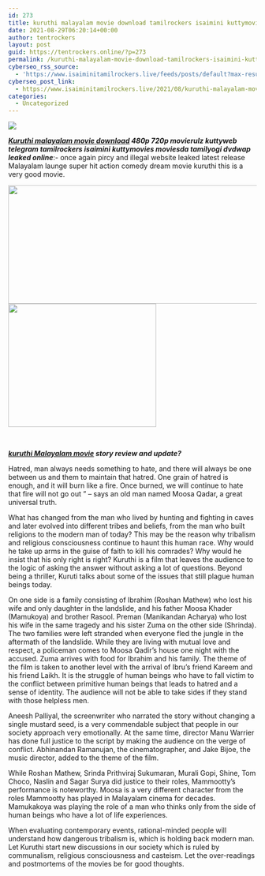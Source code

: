 ```yaml
---
id: 273
title: kuruthi malayalam movie download tamilrockers isaimini kuttymovies moviesda tamilyogi
date: 2021-08-29T06:20:14+00:00
author: tentrockers
layout: post
guid: https://tentrockers.online/?p=273
permalink: /kuruthi-malayalam-movie-download-tamilrockers-isaimini-kuttymovies-moviesda-tamilyogi/
cyberseo_rss_source:
  - 'https://www.isaiminitamilrockers.live/feeds/posts/default?max-results=150&start-index=1'
cyberseo_post_link:
  - https://www.isaiminitamilrockers.live/2021/08/kuruthi-malayalam-movie-download.html
categories:
  - Uncategorized
---
```

<div class="media_block">
  <img src="https://1.bp.blogspot.com/-5H7_ov3mxF4/YRP7mFUfq4I/AAAAAAAABHY/L3iBjrjzLDEJ6mH0CEJQLICSPj9FE4TZACLcBGAsYHQ/s72-w510-h240-c/Kuruthi-Movie-Cast-and-Crew-Roles-Release-Date-Trailer.jpeg" class="media_thumbnail" />
</div>

<meta content="Kuruthi malayalam movie download 480p 720p movierulz kuttyweb telegram tamilrockers isaimini kuttymovies moviesda tamilyogi dvdwap leaked on..." name="twitter:description" />

  


<center>
</center>

**_[Kuruthi malayalam movie download](https://www.tamilrockerz.online/kuruthi-malayalam-movie-download-480p-720p-movierulz-kuttyweb-telegram-tamilrockers-isaimini-kuttymovies-moviesda-tamilyogi/) 480p 720p movierulz kuttyweb telegram tamilrockers isaimini kuttymovies moviesda tamilyogi dvdwap leaked online_**<span>:- once again pircy and illegal website leaked latest release Malayalam launge super hit action comedy dream movie kuruthi this is a very good movie.</span>

<div class="separator">
  <a href="https://1.bp.blogspot.com/-5H7_ov3mxF4/YRP7mFUfq4I/AAAAAAAABHY/L3iBjrjzLDEJ6mH0CEJQLICSPj9FE4TZACLcBGAsYHQ/s740/Kuruthi-Movie-Cast-and-Crew-Roles-Release-Date-Trailer.jpeg" imageanchor="1"><img loading="lazy" border="0" data-original-height="554" data-original-width="740" height="240" src="https://1.bp.blogspot.com/-5H7_ov3mxF4/YRP7mFUfq4I/AAAAAAAABHY/L3iBjrjzLDEJ6mH0CEJQLICSPj9FE4TZACLcBGAsYHQ/w510-h240/Kuruthi-Movie-Cast-and-Crew-Roles-Release-Date-Trailer.jpeg" width="510" /></a>
</div>



<div class="separator">
  <a href="https://www.tamilrockerz.online/kuruthi-malayalam-movie-download-480p-720p-movierulz-kuttyweb-telegram-tamilrockers-isaimini-kuttymovies-moviesda-tamilyogi/" imageanchor="1"><img loading="lazy" border="0" data-original-height="250" data-original-width="300" height="250" src="https://1.bp.blogspot.com/-nfbzYVobUik/YMlpOerzdgI/AAAAAAAAA3Y/aAupsOUs_WMY6Lv7R1OtZhI6OqaRh-YAwCPcBGAYYCw/s0/e854879156f0849f3d27a89db88ed039.png" width="300" /></a>
</div>

<span><br /></span>

**_[kuruthi Malayalam movie](https://techsambavangal.in/kuruthi-malayalam-movie-2021/) story review and update?_**

Hatred, man always needs something to hate, and there will always be one between us and them to maintain that hatred. One grain of hatred is enough, and it will burn like a fire. Once burned, we will continue to hate that fire will not go out ” – says an old man named Moosa Qadar, a great universal truth.

What has changed from the man who lived by hunting and fighting in caves and later evolved into different tribes and beliefs, from the man who built religions to the modern man of today? This may be the reason why tribalism and religious consciousness continue to haunt this human race. Why would he take up arms in the guise of faith to kill his comrades? Why would he insist that his only right is right? Kuruthi is a film that leaves the audience to the logic of asking the answer without asking a lot of questions. Beyond being a thriller, Kuruti talks about some of the issues that still plague human beings today.

On one side is a family consisting of Ibrahim (Roshan Mathew) who lost his wife and only daughter in the landslide, and his father Moosa Khader (Mamukoya) and brother Rasool. Preman (Manikandan Acharya) who lost his wife in the same tragedy and his sister Zuma on the other side (Shrinda). The two families were left stranded when everyone fled the jungle in the aftermath of the landslide. While they are living with mutual love and respect, a policeman comes to Moosa Qadir’s house one night with the accused. Zuma arrives with food for Ibrahim and his family. The theme of the film is taken to another level with the arrival of Ibru’s friend Kareem and his friend Laikh. It is the struggle of human beings who have to fall victim to the conflict between primitive human beings that leads to hatred and a sense of identity. The audience will not be able to take sides if they stand with those helpless men.

Aneesh Palliyal, the screenwriter who narrated the story without changing a single mustard seed, is a very commendable subject that people in our society approach very emotionally. At the same time, director Manu Warrier has done full justice to the script by making the audience on the verge of conflict. Abhinandan Ramanujan, the cinematographer, and Jake Bijoe, the music director, added to the theme of the film.

While Roshan Mathew, Srinda Prithviraj Sukumaran, Murali Gopi, Shine, Tom Choco, Naslin and Sagar Surya did justice to their roles, Mammootty’s performance is noteworthy. Moosa is a very different character from the roles Mammootty has played in Malayalam cinema for decades. Mamukakoya was playing the role of a man who thinks only from the side of human beings who have a lot of life experiences.

When evaluating contemporary events, rational-minded people will understand how dangerous tribalism is, which is holding back modern man. Let Kuruthi start new discussions in our society which is ruled by communalism, religious consciousness and casteism. Let the over-readings and postmortems of the movies be for good thoughts.

<center>
</center>